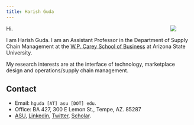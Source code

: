 ```yaml
---
title: Harish Guda
---
```


[<img src="/index-files/harish-guda-2017.jpg" style="max-width:30%;min-width:60px;float:right;" />](https://harishguda.me/about/)


Hi. 

I am Harish Guda. I am an Assistant Professor in the Department of Supply Chain Management at the [W.P. Carey School of Business](https://wpcarey.asu.edu) at Arizona State University. 

My research interests are at the interface of technology, marketplace design and operations/supply chain management. 

## Contact

- Email: `hguda [AT] asu [DOT] edu`.
- Office: BA 427, 300 E Lemon St., Tempe, AZ. 85287
- [ASU](https://isearch.asu.edu/profile/3485205), [Linkedin](https://www.linkedin.com/in/harish-guda/), [Twitter](https://twitter.com/harish_guda), [Scholar](https://scholar.google.com/citations?user=F_gEBogAAAAJ&hl=en&authuser=1). 
